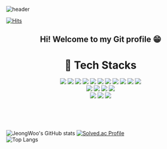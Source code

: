 ![header](https://capsule-render.vercel.app/api?type=waving&color=0:92a8d1,100:6b5b95&height=300&section=header&text=welcome&desc=JeongWoo's%20Git%20Profile&fontSize=90&descSize=20&descAlign=57&descAlignY=67&fontColor=ffffff)

[![Hits](https://hits.seeyoufarm.com/api/count/incr/badge.svg?url=https%3A%2F%2Fgithub.com%2Fgjbae1212%2Fblackeichi&count_bg=%236E7DFF&title_bg=%232356FF&icon=&icon_color=%23E7E7E7&title=hits&edge_flat=false)](https://hits.seeyoufarm.com)
  
<div align=center>
  <h2>
    Hi! Welcome to my Git profile 😁
  </h2>

</div>


<div align=center>
  <h1>
    🦾 Tech Stacks
  </h1>
</div>

<div align=center>
  
  <img src="https://img.shields.io/badge/html5-DB7093?style=for-the-badge&logo=html5&logoColor=white">
  <img src="https://img.shields.io/badge/css-1572B6?style=for-the-badge&logo=css3&logoColor=white"> 
  <img src="https://img.shields.io/badge/JavaScript-F7DF1E?style=for-the-badge&logo=JavaScript&logoColor=white"/>
  <img src="https://img.shields.io/badge/node.js-339933?style=for-the-badge&logo=Node.js&logoColor=white">
  <img src="https://img.shields.io/badge/pug-A86454?style=for-the-badge&logo=pug&logoColor=white">
  <img src="https://img.shields.io/badge/styled_component-DB7093?style=for-the-badge&logo=styled-components&logoColor=white">
  <img src="https://img.shields.io/badge/tilwindCSS-06B6D4?style=for-the-badge&logo=Tailwind%20CSS&logoColor=white">
  <img src="https://img.shields.io/badge/Recoil-black?style=for-the-badge&logo=Recoil&logoColor=white">
  <img src="https://img.shields.io/badge/Firebase-FFCA28?style=for-the-badge&logo=Firebase&logoColor=white">
  <img src="https://img.shields.io/badge/PlanetScale-000000?style=for-the-badge&logo=PlanetScale&logoColor=white">
  <img src="https://img.shields.io/badge/prisma-2D3748?style=for-the-badge&logo=prisma&logoColor=white">
  <br/>
  <img src="https://img.shields.io/badge/mongoDB-47A248?style=for-the-badge&logo=MongoDB&logoColor=white">
  <img src="https://img.shields.io/badge/Sass-CC6699?style=for-the-badge&logo=Sass&logoColor=white">
  <img src="https://img.shields.io/badge/react-61DAFB?style=for-the-badge&logo=react&logoColor=black">
  <img src="https://img.shields.io/badge/typescript-3178C6?style=for-the-badge&logo=typescript&logoColor=white">
  <br/>
  <img src="https://img.shields.io/badge/next.js-000000?style=for-the-badge&logo=next.js&logoColor=white">
  <img src="https://img.shields.io/badge/fontawesome-339AF0?style=for-the-badge&logo=fontawesome&logoColor=white">
  <img src="https://img.shields.io/badge/github-181717?style=for-the-badge&logo=github&logoColor=white">
  <br/>
    <br/>
    <br/>
    <br/>
  <br/>
</div>

![JeongWoo's GitHub stats](https://github-readme-stats.vercel.app/api?username=blackeichi&show_icons=true&theme=tokyonight) [![Solved.ac Profile](http://mazassumnida.wtf/api/generate_badge?boj=blackeichi)](https://solved.ac/blackeichi)
<br/>
![Top Langs](https://github-readme-stats.vercel.app/api/top-langs/?username=blackeichi&layout=Demo&theme=merko)
